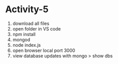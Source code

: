 # Activity-5

<ol>
<li>download all files</li>
<li>open folder in VS code</li>
<li>npm install</li>
<li>mongod</li>
<li>node index.js</li>
<li>open browser local port 3000</li>
<li>view database updates with mongo > show dbs</li>
</ol>
